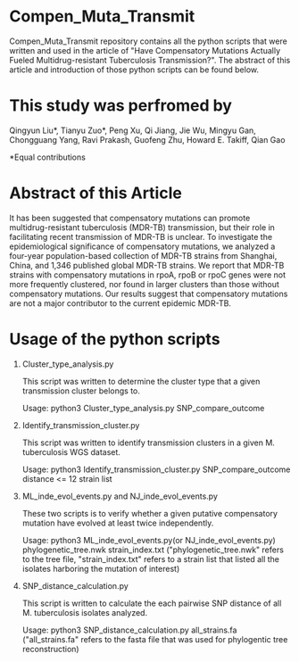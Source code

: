 # Compen_Muta_Transmit
Compen_Muta_Transmit repository contains all the python scripts that were written and used in the article of "Have Compensatory Mutations Actually Fueled Multidrug-resistant Tuberculosis Transmission?". The abstract of this article and introduction of those python scripts can be found below.

# This study was perfromed by 
Qingyun Liu*, Tianyu Zuo*, Peng Xu, Qi Jiang, Jie Wu, Mingyu Gan, Chongguang Yang, Ravi Prakash, Guofeng Zhu, Howard E. Takiff, Qian Gao

*Equal contributions

# Abstract of this Article
It has been suggested that compensatory mutations can promote multidrug-resistant tuberculosis (MDR-TB) transmission, but their role in facilitating recent transmission of MDR-TB is unclear. To investigate the epidemiological significance of compensatory mutations, we analyzed a four-year population-based collection of MDR-TB strains from Shanghai, China, and 1,346 published global MDR-TB strains. We report that MDR-TB strains with compensatory mutations in rpoA, rpoB or rpoC genes were not more frequently clustered, nor found in larger clusters than those without compensatory mutations. Our results suggest that compensatory mutations are not a major contributor to the current epidemic MDR-TB.

# Usage of the python scripts

1. Cluster_type_analysis.py
   
   This script was written to determine the cluster type that a given transmission cluster belongs to.
   
   Usage: python3 Cluster_type_analysis.py SNP_compare_outcome

2. Identify_transmission_cluster.py
   
   This script was written to identify transmission clusters in a given M. tuberculosis WGS dataset.
   
   Usage: python3 Identify_transmission_cluster.py SNP_compare_outcome distance <= 12 strain list
   
3. ML_inde_evol_events.py and NJ_inde_evol_events.py
   
   These two scripts is to verify whether a given putative compensatory mutation have evolved at least twice independently.
   
   Usage: python3 ML_inde_evol_events.py(or NJ_inde_evol_events.py) phylogenetic_tree.nwk strain_index.txt
   ("phylogenetic_tree.nwk" refers to the tree file, "strain_index.txt" refers to a strain list that listed all the isolates harboring the mutation of interest)
 
 4. SNP_distance_calculation.py
    
    This script is written to calculate the each pairwise SNP distance of all M. tuberculosis isolates analyzed.
    
    Usage: python3 SNP_distance_calculation.py all_strains.fa
   ("all_strains.fa" refers to the fasta file that was used for phylogentic tree reconstruction)
